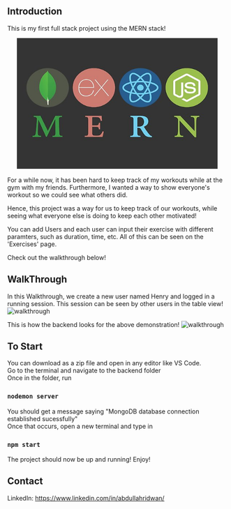 ## Introduction

This is my first full stack project using the MERN stack!
<p align="center">
  <img width="460" height="300" src="pictures/mern2.jpeg">
</p>

For a while now, it has been hard to keep track of my workouts while at the gym with my friends. Furthermore, I wanted a way to show everyone's workout so we could see what others did.  <br/>

Hence, this project was a way for us to keep track of our workouts, while seeing what everyone else is doing to keep each other motivated!<br/>

You can add Users and each user can input their exercise with different paramters, such as duration, time, etc. All of this can be seen on the 'Exercises' page. <br/>

Check out the walkthrough below! 

## WalkThrough
In this Walkthrough, we create a new user named Henry and logged in a running session. This session can be seen by other users in the table view!
![walkthrough](pictures/trackfit.gif)



This is how the backend looks for the above demonstration!
![walkthrough](pictures/backend.gif)



## To Start 
You can download as a zip file and open in any editor like VS Code. <br />
Go to the terminal and navigate to the backend folder <br/>
Once in the folder, run <br/>
### `nodemon server`
You should get a message saying "MongoDB database connection established sucessfully" <br/>
Once that occurs, open a new terminal and type in 
### `npm start`
The project should now be up and running! Enjoy!

## Contact
LinkedIn: https://www.linkedin.com/in/abdullahridwan/


